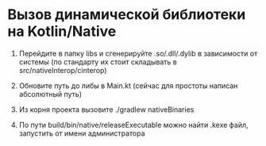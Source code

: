 # Вызов динамической библиотеки на Kotlin/Native

1) Перейдите в папку libs и сгенерируйте .so/.dll/.dylib в зависимости от системы (по стандарту их стоит складывать в src/nativeInterop/cinterop)

2) Обновите путь до либы в Main.kt (сейчас для простоты написан абсолютный путь)

3) Из корня проекта вызовите ./gradlew nativeBinaries

4) По пути build/bin/native/releaseExecutable можно найти .kexe файл, запустить от имени администратора




